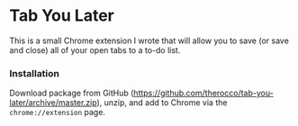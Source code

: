 # Tab You Later

This is a small Chrome extension I wrote that will allow you to save (or save and close) all of your open tabs to a to-do list.

### Installation

Download package from GitHub (https://github.com/therocco/tab-you-later/archive/master.zip), unzip, and add to Chrome via the `chrome://extension` page.
